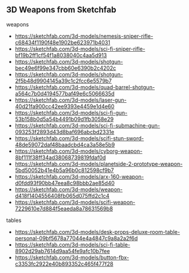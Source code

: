 ## 3D Weapons from Sketchfab
weapons
- https://sketchfab.com/3d-models/nemesis-sniper-rifle-c68434f1190f48e1902be623971b4031
- https://sketchfab.com/3d-models/sci-fi-sniper-rifle-bf19b2ff1cf54f1a8038040c4aa5d913
- https://sketchfab.com/3d-models/shotgun-bec49e6f99e347cbb60e6390b2c4202c
- https://sketchfab.com/3d-models/shotgun-2f5b48d9904145a39c1c2fcc6e5579b7
- https://sketchfab.com/3d-models/quad-barrel-shotgun-a564c7b0d4194577baf49e6c5066635d
- https://sketchfab.com/3d-models/laser-gun-40d21fa900cc42ee9393e4459e1d4e60
- https://sketchfab.com/3d-models/sci-fi-gun-53b158b0d5a54b4491b09d1fb3058e29
- https://sketchfab.com/3d-models/sci-fi-submachine-gun-093253f2893d43d8baf696abcbd2331e
- https://sketchfab.com/3d-models/scifi-stun-sword-48de59072daf48baadcbd4ca3a58e5b9
- https://sketchfab.com/3d-models/cyborg-weapon-8bf111f38ff34ad38068739819fdaf0d
- https://sketchfab.com/3d-models/planetside-2-prototype-weapon-5bd50052b41e4b5a96b0c812598cf9b7
- https://sketchfab.com/3d-models/arx-160-weapon-d0fdd93f90bb47eea8c98bbb2ae85d40
- https://sketchfab.com/3d-models/weapon-d418f1404556408fb065d075ffd2c1c4
- https://sketchfab.com/3d-models/scifi-weapon-7229610e7d884f5eaeda8a78631569b8

tables
- https://sketchfab.com/3d-models/desk-props-deluxe-room-table-personal-09bf5678a77044e4a4847c9a8a2a2f6d
- https://sketchfab.com/3d-models/sci-fi-table-8902d29ab7614d9aa54fe9afc10b7fee
- https://sketchfab.com/3d-models/button-fbx-c3353fc2922e40b893352c465f477f28 